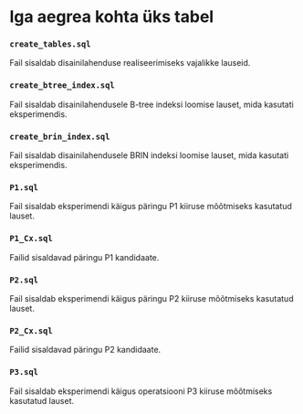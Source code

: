 # Iga aegrea kohta üks tabel

### `create_tables.sql`
Fail sisaldab disainilahenduse realiseerimiseks vajalikke lauseid.

### `create_btree_index.sql`
Fail sisaldab disainilahendusele B-tree indeksi loomise lauset, mida kasutati eksperimendis.

### `create_brin_index.sql`
Fail sisaldab disainilahendusele BRIN indeksi loomise lauset, mida kasutati eksperimendis.

### `P1.sql`
Fail sisaldab eksperimendi käigus päringu P1 kiiruse mõõtmiseks kasutatud lauset.

### `P1_Cx.sql`
Failid sisaldavad päringu P1 kandidaate.

### `P2.sql`
Fail sisaldab eksperimendi käigus päringu P2 kiiruse mõõtmiseks kasutatud lauset.

### `P2_Cx.sql`
Failid sisaldavad päringu P2 kandidaate.

### `P3.sql`
Fail sisaldab eksperimendi käigus operatsiooni P3 kiiruse mõõtmiseks kasutatud lauset.